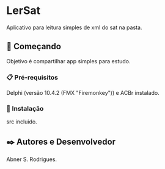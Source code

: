 # LerSat

  Aplicativo para leitura simples de xml do sat na pasta.

## 🚀 Começando

  Objetivo é compartilhar app simples para estudo.

### 📋 Pré-requisitos

  Delphi (versão 10.4.2 (FMX "Firemonkey")) e ACBr instalado. 


### 🔧 Instalação

  src incluido.

## ✒️ Autores e Desenvolvedor

  Abner S. Rodrigues.
